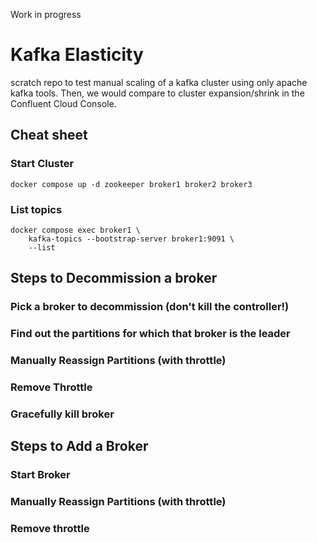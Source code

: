 Work in progress

# Kafka Elasticity
scratch repo to test manual scaling of a kafka cluster using only apache kafka tools. Then, we would compare to cluster expansion/shrink in the Confluent Cloud Console.


## Cheat sheet

### Start Cluster

```
docker compose up -d zookeeper broker1 broker2 broker3
```

### List topics
```
docker compose exec broker1 \
    kafka-topics --bootstrap-server broker1:9091 \
    --list
```

## Steps to Decommission a broker

### Pick a broker to decommission (don't kill the controller!)

### Find out the partitions for which that broker is the leader

### Manually Reassign Partitions (with throttle)

### Remove Throttle

### Gracefully kill broker

## Steps to Add a Broker

### Start Broker

### Manually Reassign Partitions (with throttle)

### Remove throttle
